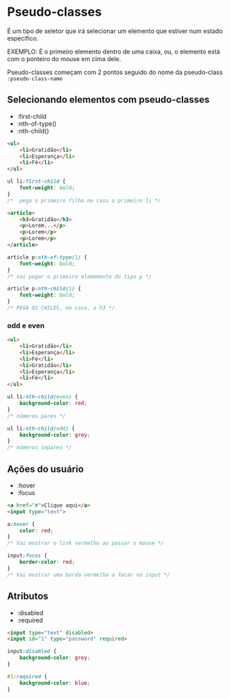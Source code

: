 # Pseudo-classes

É um tipo de seletor que irá selecionar um elemento que estiver num estado específico.

EXEMPLO: É o primeiro elemento dentro de uma caixa, ou, o elemento está com o ponteiro do mouse em cima dele.

Pseudo-classes começam com 2 pontos seguido do nome da pseudo-class `:pseudo-class-name`

## Selecionando elementos com pseudo-classes

* :first-child
* :nth-of-type()
* :nth-child()

```html
<ul>
    <li>Gratidão</li>
    <li>Esperança</li>
    <li>Fé</li>
</ul>
```

```css
ul li:first-child {
    font-weight: bold;
}
/*  pega o primeiro filho no caso o primeiro li */
```
```html
<article>
    <h3>Gratidão</h3>
    <p>Lorem...</p>
    <p>Lorem</p>
    <p>Lorem</p>
</article>
```

```css
article p:nth-of-type(1) {
    font-weight: bold;
}
/* vai pegar o primeiro elememento do tipo p */
```

```css
article p:nth-child(1) {
    font-weight: bold;
}
/* PEGA OS CHILDS, no caso, o h3 */
```

### odd e even
```html
<ul>
    <li>Gratidão</li>
    <li>Esperança</li>
    <li>Fé</li>
    <li>Gratidão</li>
    <li>Esperança</li>
    <li>Fé</li>
</ul>
```

```css 
ul li:nth-child(even) {
    background-color: red;
} 
/* números pares */
```
```css
ul li:nth-child(odd) {
    background-color: grey;
}
/* números ímpares */
```

## Ações do usuário

* :hover
* :focus

```html
<a href="#">Clique aqui</a>
<input type="text">
```

```css
a:hover {
    color: red;
}
/* Vai mostrar o link vermelho ao passar o mouse */
```

```css
input:focus {
    border-color: red;
}
/* Vai mostrar uma borda vermelha a focar no input */
```

## Atributos

* :disabled
* :required

```html
<input type="text" disabled>
<input id="1" type="password" required>
```

```css
input:disabled {
    background-color: grey;
}

#1:required {
    background-color: blue;
}
```


